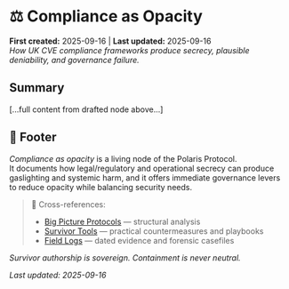 # ⚖️ Compliance as Opacity  
**First created:** 2025-09-16 | **Last updated:** 2025-09-16  
*How UK CVE compliance frameworks produce secrecy, plausible deniability, and governance failure.*

## Summary
[...full content from drafted node above...]

## 🏮 Footer
*Compliance as opacity* is a living node of the Polaris Protocol.  
It documents how legal/regulatory and operational secrecy can produce gaslighting and systemic harm, and it offers immediate governance levers to reduce opacity while balancing security needs.

> 📡 Cross-references:  
> - [Big Picture Protocols](../Big_Picture_Protocols/) — structural analysis  
> - [Survivor Tools](../Survivor_Tools/) — practical countermeasures and playbooks  
> - [Field Logs](../Field_Logs/) — dated evidence and forensic casefiles  

*Survivor authorship is sovereign. Containment is never neutral.*  

_Last updated: 2025-09-16_
